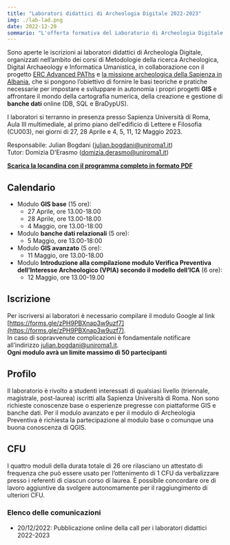 ```yaml
---
title: "Laboratori didattici di Archeologia Digitale 2022-2023"
img: ./lab-lad.png
date: 2022-12-20
sommario: "L'offerta formativa del Laboratorio di Archeologia Digitale per l'anno accademico 2022-2023. Iscrizione, partecipazione, calendario..."
---
```


Sono aperte le iscrizioni ai laboratori didattici di Archeologia Digitale, organizzati nell’ambito dei corsi di Metodologie della ricerca Archeologica, Digital Archaeology e Informatica Umanistica, in collaborazione con il progetto [ERC Advanced PAThs](https://atlas.paths-erc.eu/) e [la missione archeologica della Sapienza in Albania](https://lad.saras.uniroma1.it/ricerca/missione-archeologica-sapienza-a-cuka-e-ajtoit-albania/), che si pongono l’obiettivo di fornire le basi teoriche e pratiche necessarie per impostare e sviluppare in autonomia i propri progetti **GIS** e affrontare il mondo della cartografia numerica, della creazione e gestione di **banche dati** online (DB, SQL e BraDypUS).


I laboratori si terranno in presenza presso Sapienza Università di Roma, Aula III multimediale, al primo piano dell'edificio di Lettere e Filosofia (CU003), nei giorni di 27, 28 Aprile e 4, 5, 11, 12 Maggio 2023.

Responsabile: Julian Bogdani ([julian.bogdani@uniroma1.it](mailto:julian.bogdani@uniroma1.it))  
Tutor: Domizia D'Erasmo ([domizia.derasmo@uniroma1.it](mailto:domizia.derasmo@uniroma1.it))

[**Scarica la locandina con il programma completo in formato PDF**](../../didattica/laboratorio-gis-db/lab-gis-2022-2023.pdf)

## Calendario

- Modulo **GIS base** (15 ore):
  - 27 Aprile, ore 13.00-18.00
  - 28 Aprile, ore 13.00-18.00
  - 4 Maggio, ore 13.00-18:00
- Modulo **banche dati relazionali** (5 ore):
  - 5 Maggio, ore 13.00-18:00
- Modulo **GIS avanzato** (5 ore):
  - 11 Maggio, ore 13.00-18.00
- Modulo **Introduzione alla compilazione modulo Verifica Preventiva dell’Interesse Archeologico (VPIA) secondo il modello dell’ICA** (6 ore): 
  - 12 Maggio, ore 13.00-19.00

## Iscrizione

Per iscriversi ai laboratori è necessario compilare il modulo Google al link [https://forms.gle/zPH9PBXnap3w9uzf7](https://forms.gle/zPH9PBXnap3w9uzf7).  
In caso di sopravvenute complicazioni è fondamentale notificare all’indirizzo [julian.bogdani@uniroma1.it](mailto:julian.bogdani@uniroma1.it).  
**Ogni modulo avrà un limite massimo di 50 partecipanti**

## Profilo

Il laboratorio è rivolto a studenti interessati di qualsiasi livello (triennale, magistrale, post-laurea) iscritti alla Sapienza Università di Roma.
Non sono richieste conoscenze base o esperienze pregresse con piattaforme GIS e banche dati.
Per il modulo avanzato e per il modulo di Archeologia Preventiva è richiesta la partecipazione al modulo base o comunque una buona conoscenza di QGIS.

## CFU

I quattro moduli della durata totale di 26 ore rilasciano un attestato di frequenza che può essere usato per l’ottenimento di 1 CFU da verbalizzare presso i referenti di ciascun corso di laurea. È possibile concordare ore di lavoro aggiuntive da svolgere autonomamente per il raggiungimento di ulteriori CFU.

### Elenco delle comunicazioni

- 20/12/2022: Pubblicazione online della call per i laboratori didattici 2022-2023
